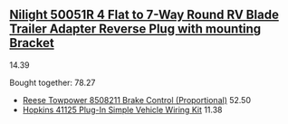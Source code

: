 ## [Nilight 50051R 4 Flat to 7-Way Round RV Blade Trailer Adapter Reverse Plug with mounting Bracket](https://www.amazon.com/dp/B07WCTNDWV)
14.39

Bought together: 78.27
- [Reese Towpower 8508211 Brake Control (Proportional)](https://www.amazon.com/Reese-Towpower-8508211-Proportional-Brake-EVN/dp/B01M59QRWK) 52.50
- [Hopkins 41125 Plug-In Simple Vehicle Wiring Kit](https://www.amazon.com/Hopkins-41125-Simple-Vehicle-Wiring/dp/B0002Q7BZ4) 11.38
